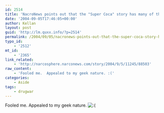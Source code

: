 ```yaml
---
id: 2514
title: 'NacroNews points out that the "Super Coca" story has many of the earmarks of an urban legend.'
date: '2004-09-05T17:46:05+00:00'
author: Kellan
layout: post
guid: 'http://lm.quxx.info/?p=2514'
permalink: /2004/09/05/nacronews-points-out-that-the-super-coca-story-has-many-of-the-earmarks-of-an-urban-legend/
typo_id:
    - '2512'
mt_id:
    - '2365'
link_related:
    - 'http://narcosphere.narconews.com/story/2004/9/5/11245/88503'
raw_content:
    - 'Fooled me.  Appealed to my geek nature. :('
categories:
    - Aside
tags:
    - drugwar
---
```


Fooled me. Appealed to my geek nature. ![:(](http://lm.local/wp-includes/images/smilies/frownie.png)